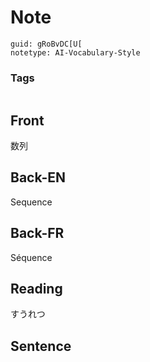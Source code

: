 # Note
```
guid: gRoBvDC[U[
notetype: AI-Vocabulary-Style
```

### Tags
```
```

## Front
数列

## Back-EN
Sequence

## Back-FR
Séquence

## Reading
すうれつ

## Sentence

